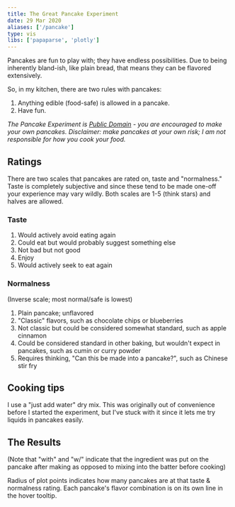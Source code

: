 ```yaml
---
title: The Great Pancake Experiment
date: 29 Mar 2020
aliases: ['/pancake']
type: vis
libs: ['papaparse', 'plotly']
---
```

Pancakes are fun to play with; they have endless possibilities.
Due to being inherently bland-ish, like plain bread, that means they can be flavored extensively.

So, in my kitchen, there are two rules with pancakes:

1. Anything edible (food-safe) is allowed in a pancake.
2. Have fun.

<!--more-->

_The Pancake Experiment is [Public Domain](https://creativecommons.org/publicdomain/zero/1.0/) - you are encouraged to make your own pancakes. Disclaimer: make pancakes at your own risk; I am not responsible for how you cook your food._

## Ratings

There are two scales that pancakes are rated on, taste and "normalness."
Taste is completely subjective and since these tend to be made one-off your experience may vary wildly.
Both scales are 1-5 (think stars) and halves are allowed.

### Taste

1. Would actively avoid eating again
2. Could eat but would probably suggest something else
3. Not bad but not good
4. Enjoy
5. Would actively seek to eat again

### Normalness

(Inverse scale; most normal/safe is lowest)

1. Plain pancake; unflavored
2. "Classic" flavors, such as chocolate chips or blueberries
3. Not classic but could be considered somewhat standard, such as apple cinnamon
4. Could be considered standard in other baking, but wouldn't expect in pancakes, such as cumin or curry powder
5. Requires thinking, "Can this be made into a pancake?", such as Chinese stir fry

## Cooking tips

I use a "just add water" dry mix.
This was originally out of convenience before I started the experiment, but I've stuck with it since it lets me try liquids in pancakes easily.

## The Results

(Note that "with" and "w/" indicate that the ingredient was put on the pancake after making as opposed to mixing into the batter before cooking)

Radius of plot points indicates how many pancakes are at that taste & normalness rating.
Each pancake's flavor combination is on its own line in the hover tooltip.